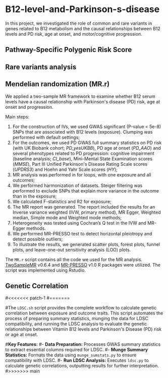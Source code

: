 # B12-level-and-Parkinson-s-disease

In this project, we investigated the role of common and rare variants in genes related to B12 metabolism and the causal relationships between B12 levels and PD risk, age at onset, and motor/cognitive progression.

## Pathway-Specific Polygenic Risk Score

## Rare variants analysis

## Mendelian randomization (MR.r)

We applied a two-sample MR framework to examine whether B12 serum levels have a causal relationship with Parkinson's disease (PD) risk, age at onset and progression.

Main steps:

1. For the construction of IVs, we used GWAS significant (P-value < 5e-8) SNPs that are associated with B12 levels (exposure). Сlumping was performed with default settings; 
2. For the outcomes, we used PD GWAS full summary statistics on PD risk (with UK Biobank cohort; _PD_yesUKBB_), PD age at onset (_PD_AAO_) and several phenotypes related to PD progression: cognitive impairment (baseline analysis; _CI_base_), Mini-Mental State Examination scores (_MMSE_), Part III Unified Parkinson's Disease Rating Scale scores (_UPDRS3_) and Hoehn and Yahr Scale scores (_HY_);
3. MR analysis was performed in for loops, with one exposure and all outcomes;
4. We performed harmonization of datasets. Steiger filtering was performed to exclude SNPs that explain more variance in the outcome than in the exposure;
5. We calculated F-statistics and R2 for exposure;
6. The MR report was generated. The report included the results for an Inverse variance weighted (IVW, primary method), MR Egger, Weighted median, Simple mode and Weighted mode methods;
7. Heterogeneity was tested using Cochran’s Q test in the IVW and MR-Egger methods.
8. We performed MR-PRESSO test to detect horizontal pleiotropy and detect possible outliers;
9. To illustrate the results, we generated scatter plots, forest plots, funnel plots, and leave-one-out sensitivity analysis (LOO) plots.

The `MR.r` script contains all the code we used for the MR analysis. [TwoSampleMR](https://mrcieu.github.io/TwoSampleMR/) v0.6.4 and [MR-PRESSO](https://github.com/rondolab/MR-PRESSO) v1.0 R packages were utilized. The script was implemented using Rstudio.

## Genetic Correlation
#<<<<<<< patch-1
#=======

#The `LDSC.sh` script provides the complete workflow to calculate genetic correlation between exposure and outcome traits. This script automates the process of preparing summary statistics, munging the data for LDSC compatibility, and running the LDSC analysis to evaluate the genetic relationships between Vitamin B12 levels and Parkinson's Disease (PD) risk or age at onset.

#**Key Features:**
#- **Data Preparation:** Processes GWAS summary statistics to extract essential columns required for LDSC.
#- **Munge Summary Statistics:** Formats the data using `munge_sumstats.py` to ensure compatibility with LDSC.
#- **Run LDSC Analysis:** Executes `ldsc.py` to calculate genetic correlations, outputting results for further interpretation.
#>>>>>>> main
